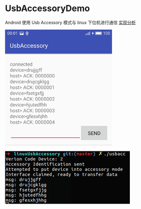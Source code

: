 # UsbAccessoryDemo

Android 使用 Usb Accessory 模式与 linux 下位机进行通信 [实现分析](http://blog.csdn.net/lj402159806/article/details/69940628)

![](preview/android.jpg) 

![](preview/linux.png) 
